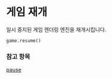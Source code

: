 # 게임 재개

일시 중지된 게임 렌더링 엔진을 재개시킵니다.

```sig
game.resume()
```

### 참고 항목

[pause](/reference/game/pause)